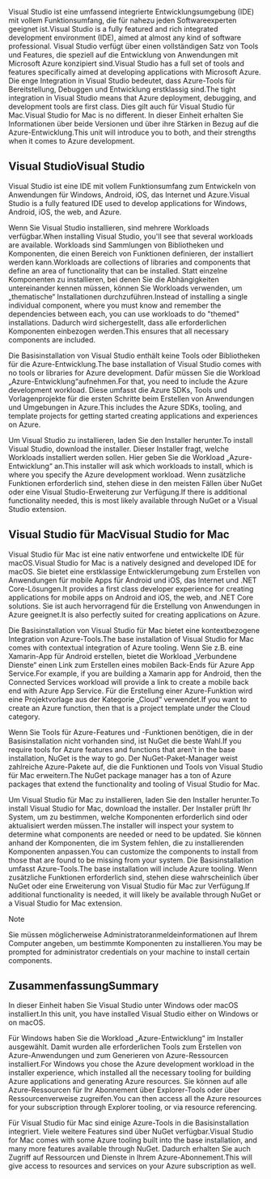 <span data-ttu-id="74464-101">Visual Studio ist eine umfassend integrierte Entwicklungsumgebung (IDE) mit vollem Funktionsumfang, die für nahezu jeden Softwareexperten geeignet ist.</span><span class="sxs-lookup"><span data-stu-id="74464-101">Visual Studio is a fully featured and rich integrated development environment (IDE), aimed at almost any kind of software professional.</span></span> <span data-ttu-id="74464-102">Visual Studio verfügt über einen vollständigen Satz von Tools und Features, die speziell auf die Entwicklung von Anwendungen mit Microsoft Azure konzipiert sind.</span><span class="sxs-lookup"><span data-stu-id="74464-102">Visual Studio has a full set of tools and features specifically aimed at developing applications with Microsoft Azure.</span></span> <span data-ttu-id="74464-103">Die enge Integration in Visual Studio bedeutet, dass Azure-Tools für Bereitstellung, Debuggen und Entwicklung erstklassig sind.</span><span class="sxs-lookup"><span data-stu-id="74464-103">The tight integration in Visual Studio means that Azure deployment, debugging, and development tools are first class.</span></span> <span data-ttu-id="74464-104">Dies gilt auch für Visual Studio für Mac.</span><span class="sxs-lookup"><span data-stu-id="74464-104">Visual Studio for Mac is no different.</span></span> <span data-ttu-id="74464-105">In dieser Einheit erhalten Sie Informationen über beide Versionen und über ihre Stärken in Bezug auf die Azure-Entwicklung.</span><span class="sxs-lookup"><span data-stu-id="74464-105">This unit will introduce you to both, and their strengths when it comes to Azure development.</span></span>

## <a name="visual-studio"></a><span data-ttu-id="74464-106">Visual Studio</span><span class="sxs-lookup"><span data-stu-id="74464-106">Visual Studio</span></span>

<span data-ttu-id="74464-107">Visual Studio ist eine IDE mit vollem Funktionsumfang zum Entwickeln von Anwendungen für Windows, Android, iOS, das Internet und Azure.</span><span class="sxs-lookup"><span data-stu-id="74464-107">Visual Studio is a fully featured IDE used to develop applications for Windows, Android, iOS, the web, and Azure.</span></span>

<span data-ttu-id="74464-108">Wenn Sie Visual Studio installieren, sind mehrere Workloads verfügbar.</span><span class="sxs-lookup"><span data-stu-id="74464-108">When installing Visual Studio, you'll see that several workloads are available.</span></span> <span data-ttu-id="74464-109">Workloads sind Sammlungen von Bibliotheken und Komponenten, die einen Bereich von Funktionen definieren, der installiert werden kann.</span><span class="sxs-lookup"><span data-stu-id="74464-109">Workloads are collections of libraries and components that define an area of functionality that can be installed.</span></span> <span data-ttu-id="74464-110">Statt einzelne Komponenten zu installieren, bei denen Sie die Abhängigkeiten untereinander kennen müssen, können Sie Workloads verwenden, um „thematische“ Installationen durchzuführen.</span><span class="sxs-lookup"><span data-stu-id="74464-110">Instead of installing a single individual component, where you must know and remember the dependencies between each, you can use workloads to do "themed" installations.</span></span> <span data-ttu-id="74464-111">Dadurch wird sichergestellt, dass alle erforderlichen Komponenten einbezogen werden.</span><span class="sxs-lookup"><span data-stu-id="74464-111">This ensures that all necessary components are included.</span></span>

<span data-ttu-id="74464-112">Die Basisinstallation von Visual Studio enthält keine Tools oder Bibliotheken für die Azure-Entwicklung.</span><span class="sxs-lookup"><span data-stu-id="74464-112">The base installation of Visual Studio comes with no tools or libraries for Azure development.</span></span> <span data-ttu-id="74464-113">Dafür müssen Sie die Workload „Azure-Entwicklung“aufnehmen.</span><span class="sxs-lookup"><span data-stu-id="74464-113">For that, you need to include the Azure development workload.</span></span> <span data-ttu-id="74464-114">Diese umfasst die Azure SDKs, Tools und Vorlagenprojekte für die ersten Schritte beim Erstellen von Anwendungen und Umgebungen in Azure.</span><span class="sxs-lookup"><span data-stu-id="74464-114">This includes the Azure SDKs, tooling, and template projects for getting started creating applications and experiences on Azure.</span></span>

<span data-ttu-id="74464-115">Um Visual Studio zu installieren, laden Sie den Installer herunter.</span><span class="sxs-lookup"><span data-stu-id="74464-115">To install Visual Studio, download the installer.</span></span> <span data-ttu-id="74464-116">Dieser Installer fragt, welche Workloads installiert werden sollen. Hier geben Sie die Workload „Azure-Entwicklung“ an.</span><span class="sxs-lookup"><span data-stu-id="74464-116">This installer will ask which workloads to install, which is where you specify the Azure development workload.</span></span> <span data-ttu-id="74464-117">Wenn zusätzliche Funktionen erforderlich sind, stehen diese in den meisten Fällen über NuGet oder eine Visual Studio-Erweiterung zur Verfügung.</span><span class="sxs-lookup"><span data-stu-id="74464-117">If there is additional functionality needed, this is most likely available through NuGet or a Visual Studio extension.</span></span>

## <a name="visual-studio-for-mac"></a><span data-ttu-id="74464-118">Visual Studio für Mac</span><span class="sxs-lookup"><span data-stu-id="74464-118">Visual Studio for Mac</span></span>

<span data-ttu-id="74464-119">Visual Studio für Mac ist eine nativ entworfene und entwickelte IDE für macOS.</span><span class="sxs-lookup"><span data-stu-id="74464-119">Visual Studio for Mac is a natively designed and developed IDE for macOS.</span></span> <span data-ttu-id="74464-120">Sie bietet eine erstklassige Entwicklerumgebung zum Erstellen von Anwendungen für mobile Apps für Android und iOS, das Internet und .NET Core-Lösungen.</span><span class="sxs-lookup"><span data-stu-id="74464-120">It provides a first class developer experience for creating applications for mobile apps on Android and iOS, the web, and .NET Core solutions.</span></span> <span data-ttu-id="74464-121">Sie ist auch hervorragend für die Erstellung von Anwendungen in Azure geeignet.</span><span class="sxs-lookup"><span data-stu-id="74464-121">It is also perfectly suited for creating applications on Azure.</span></span>

<span data-ttu-id="74464-122">Die Basisinstallation von Visual Studio für Mac bietet eine kontextbezogene Integration von Azure-Tools.</span><span class="sxs-lookup"><span data-stu-id="74464-122">The base installation of Visual Studio for Mac comes with contextual integration of Azure tooling.</span></span> <span data-ttu-id="74464-123">Wenn Sie z.B. eine Xamarin-App für Android erstellen, bietet die Workload „Verbundene Dienste“ einen Link zum Erstellen eines mobilen Back-Ends für Azure App Service.</span><span class="sxs-lookup"><span data-stu-id="74464-123">For example, if you are building a Xamarin app for Android, then the Connected Services workload will provide a link to create a mobile back end with Azure App Service.</span></span> <span data-ttu-id="74464-124">Für die Erstellung einer Azure-Funktion wird eine Projektvorlage aus der Kategorie „Cloud“ verwendet.</span><span class="sxs-lookup"><span data-stu-id="74464-124">If you want to create an Azure function, then that is a project template under the Cloud category.</span></span>

<span data-ttu-id="74464-125">Wenn Sie Tools für Azure-Features und -Funktionen benötigen, die in der Basisinstallation nicht vorhanden sind, ist NuGet die beste Wahl.</span><span class="sxs-lookup"><span data-stu-id="74464-125">If you require tools for Azure features and functions that aren't in the base installation, NuGet is the way to go.</span></span> <span data-ttu-id="74464-126">Der NuGet-Paket-Manager weist zahlreiche Azure-Pakete auf, die die Funktionen und Tools von Visual Studio für Mac erweitern.</span><span class="sxs-lookup"><span data-stu-id="74464-126">The NuGet package manager has a ton of Azure packages that extend the functionality and tooling of Visual Studio for Mac.</span></span>

<span data-ttu-id="74464-127">Um Visual Studio für Mac zu installieren, laden Sie den Installer herunter.</span><span class="sxs-lookup"><span data-stu-id="74464-127">To install Visual Studio for Mac, download the installer.</span></span> <span data-ttu-id="74464-128">Der Installer prüft Ihr System, um zu bestimmen, welche Komponenten erforderlich sind oder aktualisiert werden müssen.</span><span class="sxs-lookup"><span data-stu-id="74464-128">The installer will inspect your system to determine what components are needed or need to be updated.</span></span> <span data-ttu-id="74464-129">Sie können anhand der Komponenten, die im System fehlen, die zu installierenden Komponenten anpassen.</span><span class="sxs-lookup"><span data-stu-id="74464-129">You can customize the components to install from those that are found to be missing from your system.</span></span> <span data-ttu-id="74464-130">Die Basisinstallation umfasst Azure-Tools.</span><span class="sxs-lookup"><span data-stu-id="74464-130">The base installation will include Azure tooling.</span></span> <span data-ttu-id="74464-131">Wenn zusätzliche Funktionen erforderlich sind, stehen diese wahrscheinlich über NuGet oder eine Erweiterung von Visual Studio für Mac zur Verfügung.</span><span class="sxs-lookup"><span data-stu-id="74464-131">If additional functionality is needed, it will likely be available through NuGet or a Visual Studio for Mac extension.</span></span>

> [!NOTE]
> <span data-ttu-id="74464-132">Sie müssen möglicherweise Administratoranmeldeinformationen auf Ihrem Computer angeben, um bestimmte Komponenten zu installieren.</span><span class="sxs-lookup"><span data-stu-id="74464-132">You may be prompted for administrator credentials on your machine to install certain components.</span></span>

## <a name="summary"></a><span data-ttu-id="74464-133">Zusammenfassung</span><span class="sxs-lookup"><span data-stu-id="74464-133">Summary</span></span>

<span data-ttu-id="74464-134">In dieser Einheit haben Sie Visual Studio unter Windows oder macOS installiert.</span><span class="sxs-lookup"><span data-stu-id="74464-134">In this unit, you have installed Visual Studio either on Windows or on macOS.</span></span>

<span data-ttu-id="74464-135">Für Windows haben Sie die Workload „Azure-Entwicklung“ im Installer ausgewählt. Damit wurden alle erforderlichen Tools zum Erstellen von Azure-Anwendungen und zum Generieren von Azure-Ressourcen installiert.</span><span class="sxs-lookup"><span data-stu-id="74464-135">For Windows you chose the Azure development workload in the installer experience, which installed all the necessary tooling for building Azure applications and generating Azure resources.</span></span> <span data-ttu-id="74464-136">Sie können auf alle Azure-Ressourcen für Ihr Abonnement über Explorer-Tools oder über Ressourcenverweise zugreifen.</span><span class="sxs-lookup"><span data-stu-id="74464-136">You can then access all the Azure resources for your subscription through Explorer tooling, or via resource referencing.</span></span>

<span data-ttu-id="74464-137">Für Visual Studio für Mac sind einige Azure-Tools in die Basisinstallation integriert. Viele weitere Features sind über NuGet verfügbar.</span><span class="sxs-lookup"><span data-stu-id="74464-137">Visual Studio for Mac comes with some Azure tooling built into the base installation, and many more features available through NuGet.</span></span> <span data-ttu-id="74464-138">Dadurch erhalten Sie auch Zugriff auf Ressourcen und Dienste in Ihrem Azure-Abonnement.</span><span class="sxs-lookup"><span data-stu-id="74464-138">This will give access to resources and services on your Azure subscription as well.</span></span>
